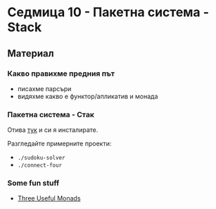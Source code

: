 # Седмица 10 - Пакетна система - Stack

## Материал

### Какво правихме предния път

- писахме парсъри
- видяхме какво е функтор/апликатив и монада

### Пакетна система - Стак

Отива [тук](https://docs.haskellstack.org/en/stable/README/) и си я инсталирате.

Разгледайте примерните проекти:

- `./sudoku-solver`
- `./connect-four`

### Some fun stuff

- [Three Useful Monads](https://adit.io/posts/2013-06-10-three-useful-monads.html)
